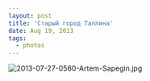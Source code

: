 ```yaml
---
layout: post
title: 'Старый город Таллина'
date: Aug 19, 2013
tags:
  - photos
---
```


![2013-07-27-0560-Artem-Sapegin.jpg](photo://898)
